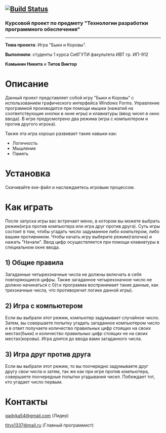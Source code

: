 [![Build Status](https://travis-ci.org/sweetechka/Bulls-and-cows.svg?branch=master)](https://travis-ci.org/github/sweetechka/Bulls-and-cows)
---
   ### Курсовой проект по предмету "Технологии разработки программного обеспечения" 
---

 **Тема проекта**: Игра "Быки и Коровы".
 
 **Выполнили**: студенты 1 курса СибГУТИ факультета ИВТ гр. ИП-912
 
 **Камынин Никита** и **Титов Виктор**

# Описание 
Данный проект представляет собой игру "Быки и Коровы" с использованием графического интерфейса Windows Forms. Управление программой производится при помощи мышки (нажатий на соответствующие кнопки в окне игры) и клавиатуры (ввод чисел в окно ввода). В игре предусмотрено два режима (игра с компьютером и против другого игрока).

Также эта игра хорошо развивает такие навыки как:
* Логичность
* Мышление
* Память



# Установка 
Скачивайте exe-файл и наслаждаетесь игровым процессом.



# Как играть 
После запуска игры вас встречает меню, в котором вы можете выбрать режим(игра против компьютера или игра друг против друга). Суть игры состоит в том, чтобы угадать число задуманное либо компьтером, либо вашим противником. Чтобы начать игру выберите режим(галочка) и нажать "Начали". Ввод цифр осуществляется при помощи клавиатуры в специальном окне ввода. 

## 1) Общие правила

Загаданные четырехзначные числа не должны включать в себя повторяющиеся цифры. Также загаданное четырехзначное число не должно начинаться с 0(т.к программа воспринимает такие данные, как трехзначные числа, что противоречит логике данной игры).

## 2) Игра с компьютером

Если вы выбрали этот режим, компьютер задумывает случайное число. Затем, вы совершаете попытку угадать загаданное компьютером число и в ответ получаете количество правильных цифр стоящих на своих местах(быки) и количество правильных цифр стоящих не на своих местах(коровы). Игра длится до ввода вами загаданного числа.

## 3) Игра друг против друга

Если вы выбрали этот режим, то вы поочередно задумываете друг другу свои числа и затем, так же как при игре против компьютера, совершаете поочередные попытки угадывания чисел. Побеждает тот, кто угадает число первым.



# Контакты
gadyka54@gmail.com (Лидер)

titvs1337@mail.ru (Главный программист)
